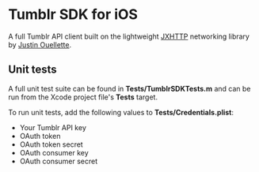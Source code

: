 # Tumblr SDK for iOS
A full Tumblr API client built on the lightweight [JXHTTP](https://github.com/jstn/JXHTTP) networking library by [Justin Ouellette](https://github.com/jstn).

## Unit tests
A full unit test suite can be found in **Tests/TumblrSDKTests.m** and can be run from the Xcode project file's **Tests** target.

To run unit tests, add the following values to **Tests/Credentials.plist**:

* Your Tumblr API key
* OAuth token
* OAuth token secret
* OAuth consumer key
* OAuth consumer secret
